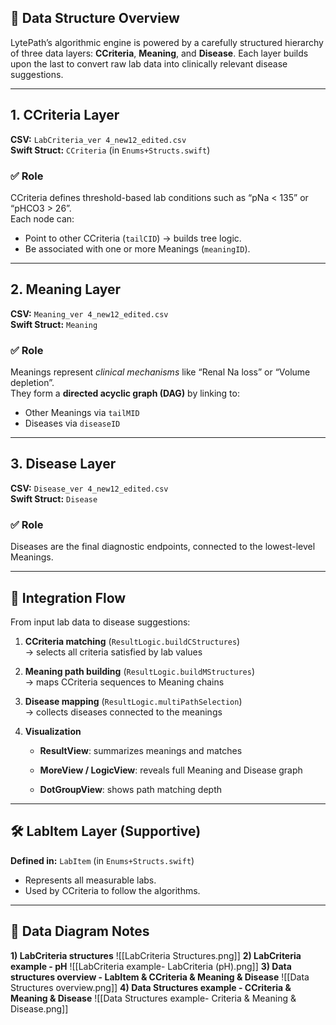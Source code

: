 
## 📂 Data Structure Overview

LytePath’s algorithmic engine is powered by a carefully structured hierarchy of three data layers: **CCriteria**, **Meaning**, and **Disease**. Each layer builds upon the last to convert raw lab data into clinically relevant disease suggestions.

---

## 1. **CCriteria Layer**

**CSV:** `LabCriteria_ver 4_new12_edited.csv`  
**Swift Struct:** `CCriteria` (in `Enums+Structs.swift`)

### ✅ Role

CCriteria defines threshold-based lab conditions such as “pNa < 135” or “pHCO3 > 26”.  
Each node can:

- Point to other CCriteria (`tailCID`) → builds tree logic.
- Be associated with one or more Meanings (`meaningID`).

---

## 2. **Meaning Layer**

**CSV:** `Meaning_ver 4_new12_edited.csv`  
**Swift Struct:** `Meaning`

### ✅ Role

Meanings represent _clinical mechanisms_ like “Renal Na loss” or “Volume depletion”.  
They form a **directed acyclic graph (DAG)** by linking to:

- Other Meanings via `tailMID`
- Diseases via `diseaseID`

---
## 3. **Disease Layer**

**CSV:** `Disease_ver 4_new12_edited.csv`  
**Swift Struct:** `Disease`

### ✅ Role

Diseases are the final diagnostic endpoints, connected to the lowest-level Meanings.

---
## 📌 Integration Flow

From input lab data to disease suggestions:

1. **CCriteria matching** (`ResultLogic.buildCStructures`)  
    → selects all criteria satisfied by lab values
    
2. **Meaning path building** (`ResultLogic.buildMStructures`)  
    → maps CCriteria sequences to Meaning chains
    
3. **Disease mapping** (`ResultLogic.multiPathSelection`)  
    → collects diseases connected to the meanings
    
4. **Visualization**
    
    - **ResultView**: summarizes meanings and matches
        
    - **MoreView / LogicView**: reveals full Meaning and Disease graph
        
    - **DotGroupView**: shows path matching depth

---

## 🛠 LabItem Layer (Supportive)

**Defined in:** `LabItem` (in `Enums+Structs.swift`)

- Represents all measurable labs.
- Used by CCriteria to follow the algorithms.

---
## 📐 Data Diagram Notes
**1) LabCriteria structures** ![[LabCriteria Structures.png]]
**2) LabCriteria example - pH** ![[LabCriteria example- LabCriteria (pH).png]]
**3) Data structures overview - LabItem & CCriteria & Meaning & Disease** ![[Data Structures overview.png]]
**4) Data Structures example - CCriteria & Meaning & Disease** ![[Data Structures example- Criteria & Meaning & Disease.png]]